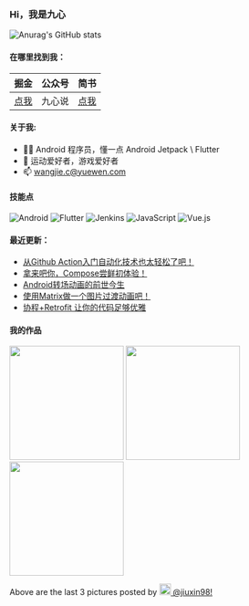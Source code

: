 ### Hi，我是九心

![Anurag's GitHub stats](https://github-readme-stats.vercel.app/api?username=mCyp&bg_color=30,C2FFD8,465EFB&title_color=fff&text_color=fff)

#### 在哪里找到我：

|                            掘金                            | 公众号 |                      简书                      |
| :--------------------------------------------------------: | :----: | :--------------------------------------------: |
| [点我](https://juejin.im/user/3526889033444855/activities) | 九心说 | [点我](https://www.jianshu.com/u/683403c18f98) |

#### 关于我:

- 🙋🏻 Android 程序员，懂一点 Android Jetpack \ Flutter
- 🏀 运动爱好者，游戏爱好者
- 📫 wangjie.c@yuewen.com

#### 技能点

![Android](https://img.shields.io/badge/Android-%35D06D.svg?style=for-the-badge&logo=Android&logoColor=white)
![Flutter](https://img.shields.io/badge/Flutter-%35AFF5.svg?style=for-the-badge&logo=Flutter&logoColor=white)
![Jenkins](https://img.shields.io/badge/Jenkins-%2335495e.svg?style=for-the-badge&logo=jenkins&logoColor=%FFC62327)
![JavaScript](https://img.shields.io/badge/javascript-%23323330.svg?style=for-the-badge&logo=javascript&logoColor=%23F7DF1E)
![Vue.js](https://img.shields.io/badge/vuejs-%2335495e.svg?style=for-the-badge&logo=vuedotjs&logoColor=%234FC08D)

#### 最近更新：

<!-- BLOG-POST-LIST:START -->
- [从Github Action入门自动化技术也太轻松了吧！](https://juejin.cn/post/7012045054738956324)
- [拿来吧你，Compose尝鲜初体验！](https://juejin.cn/post/6996840796938829832)
- [Android转场动画的前世今生](https://juejin.cn/post/6976102174627463198)
- [使用Matrix做一个图片过渡动画吧！](https://juejin.cn/post/6956028759497506846)
- [协程+Retrofit 让你的代码足够优雅](https://juejin.cn/post/6950067677285056520)
<!-- BLOG-POST-LIST:END -->

#### 我的作品
<p><img width="200" src="https:&#x2F;&#x2F;www.picuki.com&#x2F;hosted-by-instagram&#x2F;url&#x3D;https%3A%7C%7C%7C%7Cscontent-waw1-1.cdninstagram.com%7C%7Cv%7C%7Ct51.2885-15%7C%7Csh0.08%7C%7Ce35%7C%7Cs640x640%7C%7C244247697_3015441758776646_357082411913673555_n.jpg%3F_nc_ht%3Dscontent-waw1-1.cdninstagram.com%26_nc_cat%3D102%26_nc_ohc%3DZILV8e4nUEsAX8caajZ%26edm%3DAAWvnRQBAAAA%26ccb%3D7-4%26oh%3D22cc4ffe3440d089cafea4c716a5583a%26oe%3D616995D6%26_nc_sid%3De7738c" /> <img width="200" src="https:&#x2F;&#x2F;www.picuki.com&#x2F;hosted-by-instagram&#x2F;url&#x3D;https%3A%7C%7C%7C%7Cscontent-waw1-1.cdninstagram.com%7C%7Cv%7C%7Ct51.2885-15%7C%7Csh0.08%7C%7Ce35%7C%7Cs640x640%7C%7C243350291_4977540755608706_1026078225945238944_n.jpg%3F_nc_ht%3Dscontent-waw1-1.cdninstagram.com%26_nc_cat%3D102%26_nc_ohc%3DzsvY1twkl7sAX87AxQu%26edm%3DAAWvnRQBAAAA%26ccb%3D7-4%26oh%3D68ad647f2d31ceaee093fa7ca3ab9d73%26oe%3D6168F18B%26_nc_sid%3De7738c" /> <img width="200" src="https:&#x2F;&#x2F;www.picuki.com&#x2F;hosted-by-instagram&#x2F;url&#x3D;https%3A%7C%7C%7C%7Cscontent-waw1-1.cdninstagram.com%7C%7Cv%7C%7Ct51.2885-15%7C%7Csh0.08%7C%7Ce35%7C%7Cs640x640%7C%7C242786652_546605453266560_987121133851710864_n.jpg%3F_nc_ht%3Dscontent-waw1-1.cdninstagram.com%26_nc_cat%3D100%26_nc_ohc%3D_tQYouDDQIsAX_bS93R%26edm%3DAAWvnRQBAAAA%26ccb%3D7-4%26oh%3Dd7f93ca43cf34317b4cfe54880fef2b6%26oe%3D6169E659%26_nc_sid%3De7738c" /></p>
<p>Above are the last 3 pictures posted by <a href="https://www.instagram.com/jiuxin98/" target="_blank"><img src="https://upload.wikimedia.org/wikipedia/commons/thumb/e/e7/Instagram_logo_2016.svg/1024px-Instagram_logo_2016.svg.png" width="20"/> @jiuxin98!</a></p>
